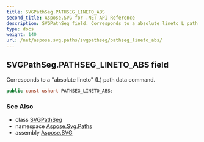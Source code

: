 ```yaml
---
title: SVGPathSeg.PATHSEG_LINETO_ABS
second_title: Aspose.SVG for .NET API Reference
description: SVGPathSeg field. Corresponds to a absolute lineto L path data command
type: docs
weight: 140
url: /net/aspose.svg.paths/svgpathseg/pathseg_lineto_abs/
---
```

## SVGPathSeg.PATHSEG_LINETO_ABS field

Corresponds to a "absolute lineto" (L) path data command.

```csharp
public const ushort PATHSEG_LINETO_ABS;
```

### See Also

* class [SVGPathSeg](../)
* namespace [Aspose.Svg.Paths](../../../aspose.svg.paths/)
* assembly [Aspose.SVG](../../../)
